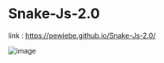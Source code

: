 # Snake-Js-2.0

link : https://pewiebe.github.io/Snake-Js-2.0/

![image](https://user-images.githubusercontent.com/118542381/236718876-9dd96649-fe64-4c8f-b790-5d19b92c01a3.png)

